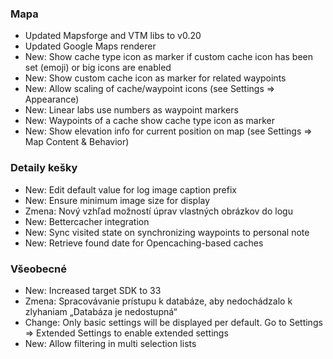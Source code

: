 ### Mapa
- Updated Mapsforge and VTM libs to v0.20
- Updated Google Maps renderer
- New: Show cache type icon as marker if custom cache icon has been set (emoji) or big icons are enabled
- New: Show custom cache icon as marker for related waypoints
- New: Allow scaling of cache/waypoint icons (see Settings => Appearance)
- New: Linear labs use numbers as waypoint markers
- New: Waypoints of a cache show cache type icon as marker
- New: Show elevation info for current position on map (see Settings => Map Content & Behavior)

### Detaily kešky
- New: Edit default value for log image caption prefix
- New: Ensure minimum image size for display
- Zmena: Nový vzhľad možností úprav vlastných obrázkov do logu
- New: Bettercacher integration
- New: Sync visited state on synchronizing waypoints to personal note
- New: Retrieve found date for Opencaching-based caches

### Všeobecné
- New: Increased target SDK to 33
- Zmena: Spracovávanie prístupu k databáze, aby nedochádzalo k zlyhaniam „Databáza je nedostupná“
- Change: Only basic settings will be displayed per default. Go to Settings => Extended Settings to enable extended settings
- New: Allow filtering in multi selection lists
